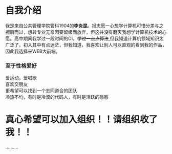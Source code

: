 
# 自我介绍

我是来自公共管理学院管科1904的**李炎昆**。报志愿一心想学计算机可惜分差与之擦肩而过，想转专业无奈因要留级而放弃，但这并没有磨灭我想学计算机技术的心愿。高中期间我学过一段时间的OI，<s>学过一点点算法</s>,但我知道计算机领域知识太广泛了，初入其中有点迷茫，但我知道，我喜欢让别人可以直观的看到我的作品，因此我选择来WEB大前端。

### 至于性格爱好 <br />
爱运动，爱唱歌<br />
喜欢交朋友<br />
更希望可以找到一个志同道合的团队<br />
冷热不均，有时是冷漠的代码人，有时是活跃的憨憨<br />

# 真心希望可以加入组织！！请组织收了我！！

..........
